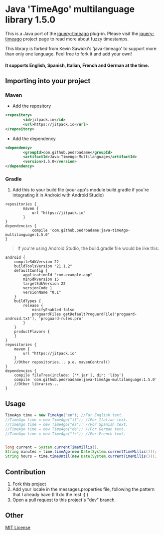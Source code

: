 # Java 'TimeAgo' multilanguage library 1.5.0

This is a Java port of the [jquery-timeago](https://github.com/rmm5t/jquery-timeago) plug-in.  Please visit the [jquery-timeago](http://rmm5t.github.com/jquery-timeago/) project page to read more about fuzzy timestamps.

This library is forked from Kevin Sawicki's 'java-timeago' to support more than only one language. Feel free to fork it and add your own!

#### It supports English, Spanish, Italian, French and German at the time.

## Importing into your project
### Maven
* Add the repository
```xml
<repository>
	    <id>jitpack.io</id>
	    <url>https://jitpack.io</url>
</repository>
```
* Add the dependency
```xml
<dependency>
	    <groupId>com.github.pedroadame</groupId>
	    <artifactId>Java-TimeAgo-Multilanguage</artifactId>
	    <version>1.5.0</version>
</dependency>
```
### Gradle
1. Add this to your build file (your app's module build.gradle if you're integrating it in Android with Android Studio)
```
repositories {
	    maven {
	        url "https://jitpack.io"
	    }
}
dependencies {
	        compile 'com.github.pedroadame:java-timeAgo-multilanguage:1.5.0'
}
```

> If you're using Android Studio, the build.gradle file would be like this:
```
android {
    compileSdkVersion 22
    buildToolsVersion "21.1.2"
    defaultConfig {
        applicationId "com.example.app"
        minSdkVersion 15
        targetSdkVersion 22
        versionCode 1
        versionName "0.1"
    }
    buildTypes {
        release {
            minifyEnabled false
            proguardFiles getDefaultProguardFile('proguard-android.txt'), 'proguard-rules.pro'
        }
    }
    productFlavors {
    }
}
repositories {
    maven {
        url "https://jitpack.io"
    }
    //Other repositories... p.e. mavenCentral()
}
dependencies {
    compile fileTree(include: ['*.jar'], dir: 'libs')
    compile 'com.github.pedroadame:java-timeAgo-multilanguage:1.5.0'
    //Other libraries...
}
```

## Usage

```java
TimeAgo time = new TimeAgo("en"); //For English text.
//TimeAgo time = new TimeAgo("it"); //For Italian text.
//TimeAgo time = new TimeAgo("es"); //For Spanish text.
//TimeAgo time = new TimeAgo("de"); //For German text.
//TimeAgo time = new TimeAgo("fr"); //For French text.


long current = System.currentTimeMillis();
String minutes = time.timeAgo(new Date(System.currentTimeMillis()));	// returns "15 minutes ago"
String hours = time.timeUntil(new Date(System.currentTimeMillis()));	// returns "6 hours from now"
```


## Contribution

1. Fork this project
2. Add your locale in the messages.properties file, following the pattern that I already have (I'll do the rest ;) )
3. Open a pull request to this project's "dev" branch.

## Other

[MIT License](http://www.opensource.org/licenses/mit-license.html)
